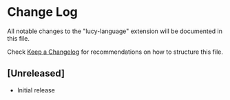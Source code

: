 # Change Log

All notable changes to the "lucy-language" extension will be documented in this file.

Check [Keep a Changelog](http://keepachangelog.com/) for recommendations on how to structure this file.

## [Unreleased]

- Initial release